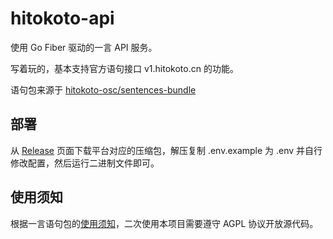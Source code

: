 # hitokoto-api

使用 Go Fiber 驱动的一言 API 服务。

写着玩的，基本支持官方语句接口 v1.hitokoto.cn 的功能。

语句包来源于 [hitokoto-osc/sentences-bundle](https://github.com/hitokoto-osc/sentences-bundle)

## 部署

从 [Release](https://github.com/TheTNB/hitokoto-api/releases) 页面下载平台对应的压缩包，解压复制 .env.example 为 .env 并自行修改配置，然后运行二进制文件即可。

## 使用须知

根据一言语句包的[使用须知](https://sentences-bundle.hitokoto.cn)，二次使用本项目需要遵守 AGPL 协议开放源代码。
